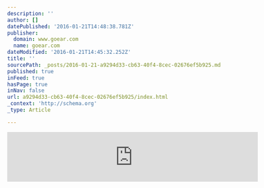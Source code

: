 ```yaml
---
description: ''
author: []
datePublished: '2016-01-21T14:48:38.781Z'
publisher:
  domain: www.goear.com
  name: goear.com
dateModified: '2016-01-21T14:45:32.252Z'
title: ''
sourcePath: _posts/2016-01-21-a9294d33-cb63-40f4-8cec-02676ef5b925.md
published: true
inFeed: true
hasPage: true
inNav: false
url: a9294d33-cb63-40f4-8cec-02676ef5b925/index.html
_context: 'http://schema.org'
_type: Article

---
```

<iframe width="580" height="115" src="http://www.goear.com/embed/sound/5a9f010" scrolling="no" frameborder="0" allowfullscreen="allowfullscreen" style=""></iframe>